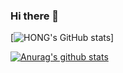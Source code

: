 
### Hi there 👋

[![HONG's GitHub stats](https://github-readme-stats.vercel.app/api?username=hwangjunhong&theme=radical&show_icons=true)]

[![Anurag's github stats](https://github-readme-stats.vercel.app/api?username=username)](https://github.com/anuraghazra/github-readme-stats)
